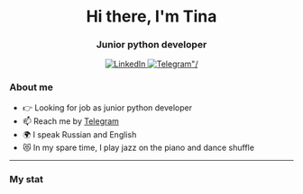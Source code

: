 <div id="header" align="center">
    <h1>Hi there, I'm Tina</h1>
    <h3>Junior python developer</h3>
</div>
<div id="socials" align="center">
    <a href="https://www.linkedin.com/in/iultina/">
        <img src="https://img.shields.io/badge/LinkedIn-blue?style=for-the-badge&logo=linkedin&logoColor=white" alt="LinkedIn"/>
    </a>
    <a href="https://t.me/+79145369894">
        <img src="https://img.shields.io/badge/Telegram-blue?style=for-the-badge&logo=telegram&logoColor=white" alt=Telegram"/>
    </a>
</div>

### About me
- 👉 Looking for job as junior python developer
- 📫 Reach me by [Telegram](https://t.me/+79145369894)
- 🌍 I speak Russian and English
- 😻 In my spare time, I play jazz on the piano and dance shuffle

---

### My stat

<div id="stat" align="center">
    <img src="https://github-profile-summary-cards.vercel.app/api/cards/profile-details?username=iultina&theme=github_dark" alt=""/>
</div>
